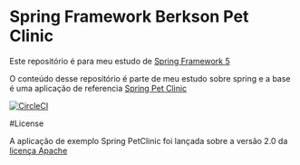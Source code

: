 # Spring Framework Berkson Pet Clinic

Este repositório é para meu estudo de [Spring Framework 5](https://github.com/berkson/sfg-pet-clinic)

O conteúdo desse repositório é parte de meu estudo sobre spring e a base é uma aplicação
de referencia [Spring Pet Clinic](https://github.com/spring-projects/spring-petclinic)

[![CircleCI](https://circleci.com/gh/berkson/sfg-pet-clinic.svg?style=svg&circle-token=ff9cbd2669ab3e39f21d3e9e12c0eba4a84dae5c)](https://github.com/berkson/sfg-pet-clinic)


#License

A aplicação de exemplo Spring PetClinic foi lançada sobre a versão 2.0 da 
[licença Apache](https://www.apache.org/licenses/LICENSE-2.0)